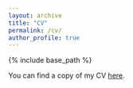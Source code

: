 ```yaml
---
layout: archive
title: "CV"
permalink: /cv/
author_profile: true
---
```


{% include base_path %}

You can find a copy of my CV [here](https://drive.google.com/file/d/1CP5vR5wL5ZFylbx6u02E6NMVm1EX6KnR/view?usp=sharing).
